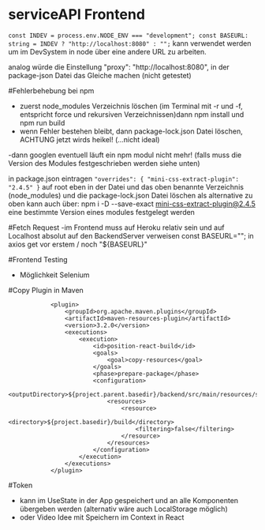 # serviceAPI Frontend
``
const INDEV = process.env.NODE_ENV === "development";
const BASEURL: string = INDEV ? "http://localhost:8080" : "";
``
kann verwendet werden um im DevSystem in node über eine andere URL zu arbeiten.

analog würde die Einstellung   "proxy": "http://localhost:8080", in der package-json Datei das Gleiche machen (nicht getestet)

#Fehlerbehebung bei npm

- zuerst node_modules Verzeichnis löschen (im Terminal mit -r und -f, entspricht force und rekursiven Verzeichnissen)dann npm install und npm run build
- wenn Fehler bestehen bleibt, dann package-lock.json Datei löschen, ACHTUNG jetzt wirds heikel! (...nicht ideal)

-dann googlen eventuell läuft ein npm modul nicht mehr! (falls muss die Version des Modules festgeschrieben werden siehe unten)

in package.json eintragen 
``
"overrides": {
"mini-css-extract-plugin": "2.4.5"
}
`` auf root eben in der Datei
und das oben benannte Verzeichnis (node_modules) und die package-lock.json Datei löschen
als alternative zu oben kann auch über:
npm i -D --save-exact mini-css-extract-plugin@2.4.5
eine bestimmte Version eines modules festgelegt werden

#Fetch Request 
-im Frontend muss auf Heroku relativ sein und auf Localhost absolut auf den BackendServer verweisen
const BASEURL="";
in axios get vor erstem / noch "${BASEURL}"

#Frontend Testing
- Möglichkeit Selenium

#Copy Plugin in Maven
```
            <plugin>
                <groupId>org.apache.maven.plugins</groupId>
                <artifactId>maven-resources-plugin</artifactId>
                <version>3.2.0</version>
                <executions>
                    <execution>
                        <id>position-react-build</id>
                        <goals>
                            <goal>copy-resources</goal>
                        </goals>
                        <phase>prepare-package</phase>
                        <configuration>
                            <outputDirectory>${project.parent.basedir}/backend/src/main/resources/static</outputDirectory>
                            <resources>
                                <resource>
                                    <directory>${project.basedir}/build</directory>
                                    <filtering>false</filtering>
                                </resource>
                            </resources>
                        </configuration>
                    </execution>
                </executions>
            </plugin>

```



#Token
- kann im UseState in der App gespeichert und an alle Komponenten übergeben werden (alternativ wäre auch LocalStorage möglich)
- oder Video Idee mit Speichern im Context in React